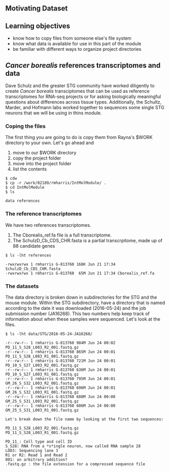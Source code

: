## Motivating Dataset

## Learning objectives
- know how to copy files from someone else's file system
- know what data is available for use in this part of the module
- be familiar with different ways to organize project directories

## *Cancer borealis* references transcriptomes and data
Dave Schulz and the greater STG community have worked diligently to create *Cancer borealis* transciptomes that can be used as reference transcriptomes for RNA-seq projects or for asking biologically meaningful questions about differences across tissue types. Additionally, the Schultz, Marder, and Hofmann labs worked together to sequences some single STG neurons that we will be using in thins module.  

### Coping the files
The first thing you are going to do is copy them from Rayna's $WORK directory to your own. Let's go ahead and 
1. move to our $WORK directory
2. copy the project folder
3. move into the project folder
4. list the contents

~~~ {.bash}
$ cdw
$ cp -r /work/02189/rmharris/IntMolModule/ .
$ cd IntMolModule
$ ls
~~~
~~~ {.output}
data references
~~~

### The reference transcriptomes
We have two references transcriptomes. 
1. The Cborealis_ref.fa file is a full transcriptome. 
2. The SchulzD_Cb_CDS_CHR.fasta is a partial transcrpitome, made up of 88 candidate genes

~~~ {.bash}
$ ls -lht references
~~~ 

~~~ {.output}
-rwxrwxrwx 1 rmharris G-813760 168K Jun 21 17:34 SchulzD_Cb_CDS_CHR.fasta
-rwxrwxrwx 1 rmharris G-813760  65M Jun 21 17:34 Cborealis_ref.fa
~~~ 

### The datasets
The data directory is broken down in subdirectories for the STG and the mouse module. Within the STG subdirectory, have a directory that is named according to the date it was downloaded (2016-05-24) and the job submission number (JA16268). This two numbers help keep track of information about when these samples were sequenced. Let's look at the files.

~~~ {.bash}
$ ls -lht data/STG/2016-05-24-JA16268/
~~~ 

~~~ 
-r--rw-r-- 1 rmharris G-813760 984M Jun 24 00:02 PD_11_S_S28_L003_R2_001.fastq.gz
-r--rw-r-- 1 rmharris G-813760 865M Jun 24 00:01 PD_11_S_S28_L003_R1_001.fastq.gz
-r--rw-r-- 1 rmharris G-813760 721M Jun 24 00:01 PD_10_S_S27_L003_R2_001.fastq.gz
-r--rw-r-- 1 rmharris G-813760 636M Jun 24 00:01 PD_10_S_S27_L003_R1_001.fastq.gz
-r--rw-r-- 1 rmharris G-813760 795M Jun 24 00:01 GM_26_S_S32_L003_R2_001.fastq.gz
-r--rw-r-- 1 rmharris G-813760 696M Jun 24 00:01 GM_26_S_S32_L003_R1_001.fastq.gz
-r--rw-r-- 1 rmharris G-813760 680M Jun 24 00:00 GM_25_S_S31_L003_R2_001.fastq.gz
-r--rw-r-- 1 rmharris G-813760 606M Jun 24 00:00 GM_25_S_S31_L003_R1_001.fastq.gz

Let's break down the file name by looking at the first two sequences: 

PD_11_S_S28_L003_R2_001.fastq.gz
PD_11_S_S28_L003_R1_001.fastq.gz

PD_11_: Cell type and cell ID
S_S28: RNA from a *s*ingle neuron, now called RNA sample 28
LOO3: Sequencing lane 3
R1 or R2: Read 1 and Read 2
001: an arbitrary addition?
.fastq.gz : the file extension for a compressed sequence file


















~~~ 